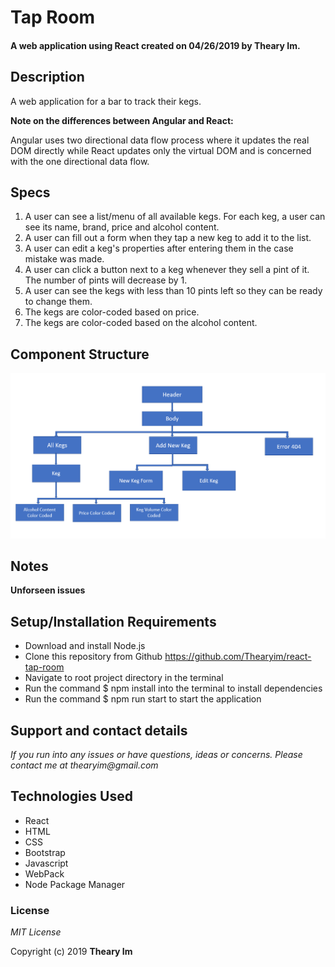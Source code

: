 # Tap Room
#### A web application using React created on 04/26/2019 by Theary Im.

## Description
A web application for a bar to track their kegs.

**Note on the differences between Angular and React:**

Angular uses two directional data flow process where it updates the real DOM directly while React updates only the virtual DOM and is concerned with the one directional data flow.

## Specs
1. A user can see a list/menu of all available kegs. For each keg, a user can see its name, brand, price and alcohol content.
2. A user can fill out a form when they tap a new keg to add it to the list.
3. A user can edit a keg's properties after entering them in the case mistake was made.
4. A user can click a button next to a keg whenever they sell a pint of it. The number of pints will decrease by 1.
5. A user can see the kegs with less than 10 pints left so they can be ready to change them.
6. The kegs are color-coded based on price.
7. The kegs are color-coded based on the alcohol content.

## Component Structure
![Component Diagram](https://github.com/Thearyim/react-tap-room/blob/master/src/assets/documentation/ComponentDiagram.PNG)

## Notes
**Unforseen issues**  

## Setup/Installation Requirements
* Download and install Node.js
* Clone this repository from Github https://github.com/Thearyim/react-tap-room
* Navigate to root project directory in the terminal
* Run the command $ npm install into the terminal to install dependencies
* Run the command $ npm run start to start the application

## Support and contact details
_If you run into any issues or have questions, ideas or concerns. Please contact me at thearyim@gmail.com_

## Technologies Used
* React
* HTML
* CSS
* Bootstrap
* Javascript
* WebPack
* Node Package Manager

### License
*MIT License*

Copyright (c) 2019 **Theary Im**

